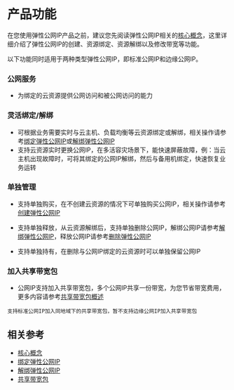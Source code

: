 # 产品功能

在您使用弹性公网IP产品之前，建议您先阅读弹性公网IP相关的[核心概念](Core-Concepts.md)，这里详细介绍了弹性公网IP的创建、资源绑定、资源解绑以及修改带宽等功能。

以下功能同时适用于两种类型弹性公网IP，即标准公网IP和边缘公网IP。
### 公网服务
  - 为绑定的云资源提供公网访问和被公网访问的能力
### 灵活绑定/解绑
  - 可根据业务需要实时与云主机、负载均衡等云资源绑定或解绑，相关操作请参考[绑定弹性公网IP](../Operation-Guide/Elastic-IP-Management/Associate-Elastic-IP.md)或[解绑弹性公网IP](../Operation-Guide/Elastic-IP-Management/Disassociate-Elastic-IP.md)
  - 支持云资源实时更换公网IP，在多活容灾场景下，能快速屏蔽故障，例：当云主机出现故障时，可将其绑定的公网IP解绑，然后与备用机绑定，快速恢复业务运转
  
### 单独管理
  - 支持单独购买，在不创建云资源的情况下可单独购买公网IP，相关操作请参考[创建弹性公网IP](../Operation-Guide/Elastic-IP-Management/Create-Elastic-IP.md)
 
  - 支持单独释放，从云资源解绑后，支持单独删除公网IP，解绑公网IP请参考[解绑弹性公网IP](../Operation-Guide/Elastic-IP-Management/Disassociate-Elastic-IP.md)，释放公网IP请参考[删除弹性公网IP](../Operation-Guide/Elastic-IP-Management/Delete-Elastic-IP.md)
  - 支持单独持有，在删除与公网IP绑定的云资源时可以单独保留公网IP

### 加入共享带宽包
  - 公网IP支持加入共享带宽包，多个公网IP共享一份带宽，为您节省带宽费用，更多内容请参考[共享带宽包概述](../../Shared-Bandwidth-Package/Introductions/Product-Overview.md)
  ```
  支持标准公网IP加入同地域下的共享带宽包，暂不支持边缘公网IP加入共享带宽包
  ```
 

## 相关参考
- [核心概念](Core-Concepts.md)
- [绑定弹性公网IP](../Operation-Guide/Elastic-IP-Management/Associate-Elastic-IP.md)
- [解绑弹性公网IP](../Operation-Guide/Elastic-IP-Management/Disassociate-Elastic-IP.md)
- [共享带宽包](https://docs.jdcloud.com/cn/shared-bandwidth-package/product-overview)
